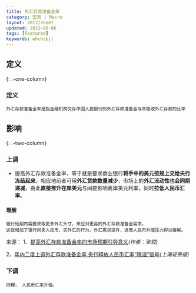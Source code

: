 ```yaml
---
title: 外汇存款准备金率
category: 宏观 | Macro
layout: 2017/sheet
updated: 2022-09-06
tags: [Featured]
keywords: whchzbjl
---
```




## 定义
{: .-one-column}

### 定义
```
外汇存款准备金率是指金融机构交存中国人民银行的外汇存款准备金与其吸收外汇存款的比率
```

## 影响
{: .-two-column}

### 上调
- 提高外汇存款准备金率，等于就是要求商业银行**将手中的美元按规上交给央行冻结起来**，相应地前者可用**外汇贷款数量减少**，市场上的**外汇流动性也会同期递减**，由此**直接推升在岸美元**与间接影响离岸美元利率，同时**拉低人民币汇率**。

#### 理解
```
银行短期内需要获取更多外汇头寸，来应对更高的外汇存款准备金需求。
这就增加了银行间卖人民币、买外汇的行为，外汇需求提升，进而人民币升值压力得以缓解。
```

来源：
1、[提高外汇存款准备金率的市场预期引导意义](https://www.stcn.com/space/tg/202112/t20211217_3980598.html)_(作者：张锐)_

2、[年内二度上调外汇存款准备金率 央行释放人民币汇率“降温”信号](https://news.cnstock.com/news,yw-202112-4794632.htm)_(上海证券报)_

### 下调
```
同理， 人民币汇率升值。
```